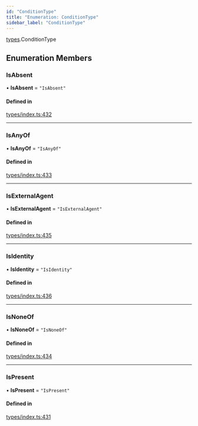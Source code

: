 ```yaml
---
id: "ConditionType"
title: "Enumeration: ConditionType"
sidebar_label: "ConditionType"
---
```


[types](../../../modules/Types/Types.md).ConditionType

## Enumeration Members

### IsAbsent

• **IsAbsent** = ``"IsAbsent"``

#### Defined in

[types/index.ts:432](https://github.com/PolymeshAssociation/polymesh-sdk/blob/95e180d2/src/types/index.ts#L432)

___

### IsAnyOf

• **IsAnyOf** = ``"IsAnyOf"``

#### Defined in

[types/index.ts:433](https://github.com/PolymeshAssociation/polymesh-sdk/blob/95e180d2/src/types/index.ts#L433)

___

### IsExternalAgent

• **IsExternalAgent** = ``"IsExternalAgent"``

#### Defined in

[types/index.ts:435](https://github.com/PolymeshAssociation/polymesh-sdk/blob/95e180d2/src/types/index.ts#L435)

___

### IsIdentity

• **IsIdentity** = ``"IsIdentity"``

#### Defined in

[types/index.ts:436](https://github.com/PolymeshAssociation/polymesh-sdk/blob/95e180d2/src/types/index.ts#L436)

___

### IsNoneOf

• **IsNoneOf** = ``"IsNoneOf"``

#### Defined in

[types/index.ts:434](https://github.com/PolymeshAssociation/polymesh-sdk/blob/95e180d2/src/types/index.ts#L434)

___

### IsPresent

• **IsPresent** = ``"IsPresent"``

#### Defined in

[types/index.ts:431](https://github.com/PolymeshAssociation/polymesh-sdk/blob/95e180d2/src/types/index.ts#L431)
